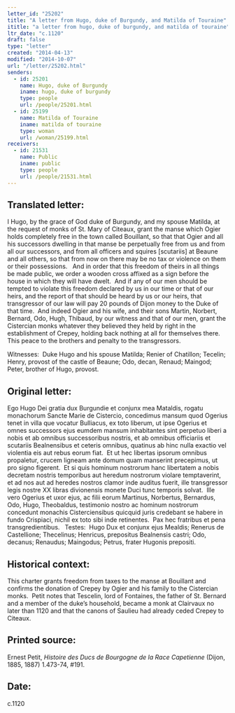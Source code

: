 ```yaml
---
letter_id: "25202"
title: "A letter from Hugo, duke of Burgundy, and Matilda of Touraine"
ititle: "a letter from hugo, duke of burgundy, and matilda of touraine"
ltr_date: "c.1120"
draft: false
type: "letter"
created: "2014-04-13"
modified: "2014-10-07"
url: "/letter/25202.html"
senders:
  - id: 25201
    name: Hugo, duke of Burgundy
    iname: hugo, duke of burgundy
    type: people
    url: /people/25201.html
  - id: 25199
    name: Matilda of Touraine
    iname: matilda of touraine
    type: woman
    url: /woman/25199.html
receivers:
  - id: 21531
    name: Public
    iname: public
    type: people
    url: /people/21531.html
---
```

<h2> Translated letter:</h2><p class="Bodytext21">I Hugo, by the grace of God duke of Burgundy, and my spouse Matilda, at the request of monks of St. Mary of Citeaux, grant the manse which Ogier holds completely free in the town called Bouillant, so that that Ogier and all his successors dwelling in that manse be perpetually free from us and from all our successors, and from all officers and squires [scutariis] at Beaune and all others, so that from now on there may be no tax or violence on them or their possessions.&nbsp;&nbsp; And in order that this freedom of theirs in all things be made public, we order a wooden cross affixed as a sign before the house in which they will have dwelt.&nbsp; And if any of our men should be tempted to violate this freedom declared by us in our time or that of our heirs, and the report of that should be heard by us or our heirs, that transgressor of our law will pay 20 pounds of Dijon money to the Duke of that time.&nbsp; And indeed Ogier and his wife, and their sons Martin, Norbert, Bernard, Odo, Hugh, Thibaud, by our witness and that of our men, grant the Cistercian monks whatever they believed they held by right in the establishment of Crepey, holding back nothing at all for themselves there.&nbsp; This peace to the brothers and penalty to the transgressors.</p><p class="Bodytext21">Witnesses:&nbsp; Duke Hugo and his spouse Matilda; Renier of Chatillon; Tecelin; Henry, provost of the castle of Beaune; Odo, decan, Renaud; Maingod; Peter, brother of Hugo, provost.</p><h2 class="mt-4"> Original letter:</h2><p class="Bodytext21">Ego Hugo Dei gratia dux Burgundie et conjunx mea Mataldis, rogatu monachorum Sancte Marie de Cistercio, concedimus mansum quod Ogerius tenet in villa que vocatur Bulliacus, ex toto liberum, ut ipse Ogerius et omnes successors ejus eumdem mansum inhabitantes sint perpetuo liberi a nobis et ab omnibus successoribus nostris, et ab omnibus officiariis et scutariis Bealnensibus et ceteris omnibus, quatinus ab hinc nulla exactio vel violentia eis aut rebus eorum fiat.&nbsp; Et ut hec libertas ipsorum omnibus propaletur, crucem ligneam ante domum quam manserint precepimus, ut pro signo figerent.&nbsp; Et si quis hominum nostrorum hanc libertatem a nobis decretam nostris temporibus aut heredum nostrorum violare temptaverint, et ad nos aut ad heredes nostros clamor inde auditus fuerit, ille transgressor legis nostre XX libras divionensis monete Duci tunc temporis solvat.&nbsp; Ille vero Ogerius et uxor ejus, ac filii eorum Martinus, Norbertus, Bernardus, Odo, Hugo, Theobaldus, testimonio nostro ac hominum nostrorum concedunt monachis Cisterciensibus quicquid juris credebant se habere in fundo Crispiaci, nichil ex toto sibi inde retinentes.&nbsp; Pax hec fratribus et pena transgredientibus.&nbsp;&nbsp; Testes:&nbsp; Hugo Dux et conjunx ejus Mealdis; Renerus de Castellione; Thecelinus; Henricus, prepositus Bealnensis castri; Odo, decanus; Renaudus; Maingodus; Petrus, frater Hugonis prepositi.</p><h2 class="mt-4"> Historical context:</h2><p class="Bodytext21">This charter grants freedom from taxes to the manse at Bouillant and confirms the donation of Crepey by Ogier and his family to the Cistercian monks.&nbsp; Petit notes that Tescelin, lord of Fontaines, the father of St. Bernard and a member of the duke’s household, became a monk at Clairvaux no later than 1120 and that the canons of Saulieu had already ceded Crepey to Citeaux.</p><h2 class="mt-4"> Printed source:</h2><p class="Bodytext21">Ernest Petit, <em>Histoire des Ducs de Bourgogne de la Race Capetienne</em> (Dijon, 1885, 1887) 1.473-74, #191.</p><h2 class="mt-4"> Date:</h2>c.1120